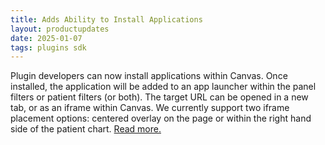 ```yaml
---
title: Adds Ability to Install Applications
layout: productupdates
date: 2025-01-07
tags: plugins sdk
---
```

Plugin developers can now install applications within Canvas. Once installed, the application will be added to an app launcher within the panel filters or patient filters (or both). The target URL can be opened in a new tab, or as an iframe within Canvas. We currently support two iframe placement options: centered overlay on the page or within the right hand side of the patient chart. [Read more.](/guides/your-first-application)








